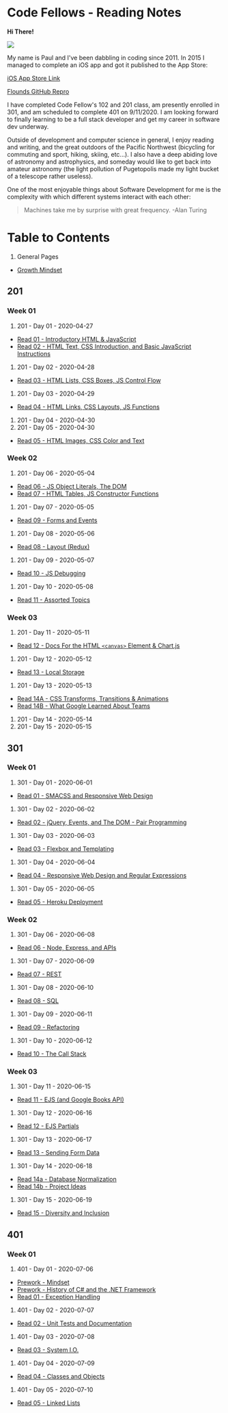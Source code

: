 # Code Fellows - Reading Notes

**Hi There!**

<img src="Images/HairAndEspresso.jpg">

My name is Paul and I've been dabbling in coding since 2011. In 2015 I managed to complete an iOS app and got it published to the App Store:

[iOS App Store Link](https://apps.apple.com/us/app/flounds/id1059196121 "iOS App Store - Flounds")

[Flounds GitHub Repro](https://github.com/paulmrest/Flounds)

I have completed Code Fellow's 102 and 201 class, am presently enrolled in 301, and am scheduled to complete 401 on 9/11/2020. I am looking forward to finally learning to be a full stack developer and get my career in software dev underway.

Outside of development and computer science in general, I enjoy reading and writing, and the great outdoors of the Pacific Northwest (bicycling for commuting and sport, hiking, skiing, etc...). I also have a deep abiding love of astronomy and astrophysics, and someday would like to get back into amateur astronomy (the light pollution of Pugetopolis made my light bucket of a telescope rather useless).

One of the most enjoyable things about Software Development for me is the complexity with which different systems interact with each other:

> Machines take me by surprise with great frequency.
> -Alan Turing


# Table to Contents

1. General Pages
* [Growth Mindset](./GeneralGuides/GrowthMindset.md)

## 201
### Week 01

1. 201 - Day 01 - 2020-04-27
* [Read 01 - Introductory HTML & JavaScript](CodeFellows-201/Day01-2020-04-27/Read01-IntroHTML+JS.md)
* [Read 02 - HTML Text, CSS Introduction, and Basic JavaScript Instructions](CodeFellows-201/Day01-2020-04-27/class-02.md)
1. 201 - Day 02 - 2020-04-28
* [Read 03 - HTML Lists, CSS Boxes, JS Control Flow](CodeFellows-201/Day02-2020-04-28/Read03-HTMLText+CSSBoxes+JSControlFlow.md)
1. 201 - Day 03 - 2020-04-29
* [Read 04 - HTML Links, CSS Layouts, JS Functions](CodeFellows-201/Day03-2020-04-29/class-04.md)
1. 201 - Day 04 - 2020-04-30
1. 201 - Day 05 - 2020-04-30
* [Read 05 - HTML Images, CSS Color and Text](CodeFellows-201/Day05-2020-05-01/class-05.md)

### Week 02

1. 201 - Day 06 - 2020-05-04
* [Read 06 - JS Object Literals, The DOM](CodeFellows-201/Day06-2020-05-04/class-06.md)
* [Read 07 - HTML Tables, JS Constructor Functions](CodeFellows-201/Day06-2020-05-04/class-07.md)
1. 201 - Day 07 - 2020-05-05
* [Read 09 - Forms and Events](CodeFellows-201/Day07-2020-05-05/class-09.md)
1. 201 - Day 08 - 2020-05-06
* [Read 08 - Layout (Redux)](CodeFellows-201/Day08-2020-05-06/class-08.md)
1. 201 - Day 09 - 2020-05-07
* [Read 10 - JS Debugging](CodeFellows-201/Day09-2020-05-07/class-10.md)
1. 201 - Day 10 - 2020-05-08
* [Read 11 - Assorted Topics](CodeFellows-201/Day10-2020-05-08/class-11.md)

### Week 03

1. 201 - Day 11 - 2020-05-11
* [Read 12 - Docs For the HTML `<canvas>` Element & Chart.js](CodeFellows-201/Day11-2020-05-11/class-12.md)
1. 201 - Day 12 - 2020-05-12
* [Read 13 - Local Storage](CodeFellows-201/Day12-2020-05-12/class-13.md)
1. 201 - Day 13 - 2020-05-13
* [Read 14A - CSS Transforms, Transitions & Animations](CodeFellows-201/Day13-2020-05-13/class-14.md)
* [Read 14B - What Google Learned About Teams](CodeFellows-201/Day13-2020-05-13/class-15.md)
1. 201 - Day 14 - 2020-05-14
1. 201 - Day 15 - 2020-05-15

## 301
### Week 01

1. 301 - Day 01 - 2020-06-01
* [Read 01 - SMACSS and Responsive Web Design](CodeFellows-301/Read01-SMACSS_ResponsiveWebDesign.md)
1. 301 - Day 02 - 2020-06-02
* [Read 02 - jQuery, Events, and The DOM - Pair Programming](CodeFellows-301/Read02-jQuery_PairProgramming.md)
1. 301 - Day 03 - 2020-06-03
* [Read 03 - Flexbox and Templating](CodeFellows-301/Read03-Flexbox_Templating.md)
1. 301 - Day 04 - 2020-06-04
* [Read 04 - Responsive Web Design and Regular Expressions](CodeFellows-301/Read04-RWD_RegExr.md)
1. 301 - Day 05 - 2020-06-05
* [Read 05 - Heroku Deployment](CodeFellows-301/Read05-Heroku.md)

### Week 02

1. 301 - Day 06 - 2020-06-08
* [Read 06 - Node, Express, and APIs](CodeFellows-301/Read06-Node.md)
1. 301 - Day 07 - 2020-06-09
* [Read 07 - REST](CodeFellows-301/Read07-REST.md)
1. 301 - Day 08 - 2020-06-10
* [Read 08 - SQL](CodeFellows-301/Read08-SQL.md)
1. 301 - Day 09 - 2020-06-11
* [Read 09 - Refactoring](CodeFellows-301/Read09-Refactoring.md)
1. 301 - Day 10 - 2020-06-12
* [Read 10 - The Call Stack](CodeFellows-301/Read10-TheCallStack.md)

### Week 03

1. 301 - Day 11 - 2020-06-15
* [Read 11 - EJS (and Google Books API)](CodeFellows-301/Read11-EJS_GoogleBooksAPI.md)
1. 301 - Day 12 - 2020-06-16
* [Read 12 - EJS Partials](CodeFellows-301/Read12-EJS_Partials.md)
1. 301 - Day 13 - 2020-06-17
* [Read 13 - Sending Form Data](CodeFellows-301/Read13-SendingFormData.md)
1. 301 - Day 14 - 2020-06-18
* [Read 14a - Database Normalization](CodeFellows-301/Read14b-DataBase_Normalization.md)
* [Read 14b - Project Ideas](CodeFellows-301/Read14b-ProjectIdeas.md)
1. 301 - Day 15 - 2020-06-19
* [Read 15 - Diversity and Inclusion](CodeFellows-301/Read15-Diveristy.md)

## 401
### Week 01
1. 401 - Day 01 - 2020-07-06
- [Prework - Mindset](CodeFellows-401/Prework-Mindset.md)
- [Prework - History of C# and the .NET Framework](CodeFellows-401/Prework-HistoryOfCSharp.md)
- [Read 01 - Exception Handling](CodeFellows-401/Read01-ExceptionHandling.md)
1. 401 - Day 02 - 2020-07-07
- [Read 02 - Unit Tests and Documentation](CodeFellows-401/Read02-UnitTesting_ReadMe.md)
1. 401 - Day 03 - 2020-07-08
- [Read 03 - System I.O.](CodeFellows-401/Read03-SystemIO.md)
1. 401 - Day 04 - 2020-07-09
- [Read 04 - Classes and Objects](CodeFellows-401/Read04-Classes_and_Objects.md)
1. 401 - Day 05 - 2020-07-10
- [Read 05 - Linked Lists](CodeFellows-401/Read05-LinkedLists.md)